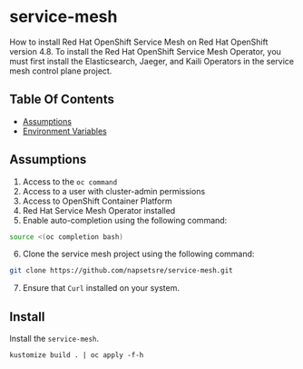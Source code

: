 # service-mesh
How to install Red Hat OpenShift Service Mesh on Red Hat OpenShift version 4.8. To
install the Red Hat OpenShift Service Mesh Operator, you must first install the Elasticsearch, Jaeger, and Kaili
Operators in the service mesh control plane project. 

## Table Of Contents
- [Assumptions](#assumptions)
- [Environment Variables](#environment-variables)

## Assumptions
1. Access to the `oc command`
2. Access to a user with cluster-admin permissions
3. Access to OpenShift Container Platform 
4. Red Hat Service Mesh Operator installed
5. Enable auto-completion using the following command:
```bash
source <(oc completion bash)
```
6. Clone the service mesh project using the following command:
```bash
git clone https://github.com/napsetsre/service-mesh.git
```
7. Ensure that `Curl` installed on your system.

## Install
Install the `service-mesh`.
```shell
kustomize build . | oc apply -f-h
```